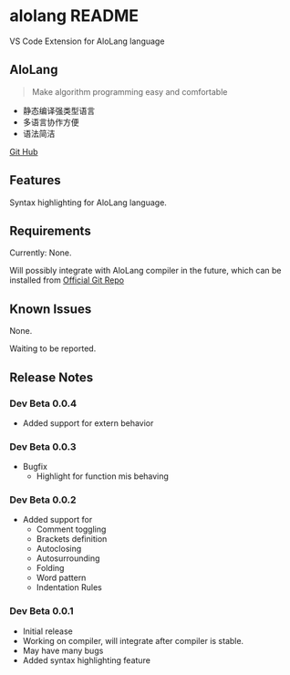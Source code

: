 # alolang README

VS Code Extension for AloLang language

## AloLang

> Make algorithm programming easy and comfortable

* 静态编译强类型语言
* 多语言协作方便
* 语法简洁

[Git Hub](https://github.com/xjtu-youth/AloLang/)

## Features

Syntax highlighting for AloLang language.

## Requirements

Currently: None.

Will possibly integrate with AloLang compiler in the future, which can be
installed from [Official Git Repo](https://github.com/xjtu-youth/AloLang)

## Known Issues

None.

Waiting to be reported.

## Release Notes

### Dev Beta 0.0.4

- Added support for extern behavior

### Dev Beta 0.0.3

- Bugfix
  - Highlight for function mis behaving

### Dev Beta 0.0.2

- Added support for 
  - Comment toggling
  - Brackets definition
  - Autoclosing
  - Autosurrounding
  - Folding
  - Word pattern
  - Indentation Rules

### Dev Beta 0.0.1

- Initial release
- Working on compiler, will integrate after compiler is stable.
- May have many bugs
- Added syntax highlighting feature

